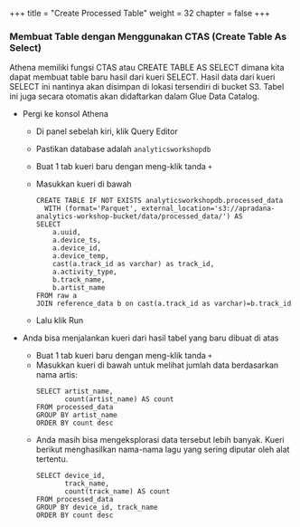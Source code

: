 +++
title = "Create Processed Table"
weight = 32
chapter = false
+++

### Membuat Table dengan Menggunakan CTAS (Create Table As Select)
Athena memiliki fungsi CTAS atau CREATE TABLE AS SELECT dimana kita dapat membuat table baru hasil dari kueri SELECT. Hasil data dari kueri SELECT ini nantinya akan disimpan di lokasi tersendiri di bucket S3. Tabel ini juga secara otomatis akan didaftarkan dalam Glue Data Catalog.

- Pergi ke konsol Athena
  - Di panel sebelah kiri, klik Query Editor
  - Pastikan database adalah `analyticsworkshopdb`
  - Buat 1 tab kueri baru dengan meng-klik tanda `+`
  - Masukkan kueri di bawah

    ```
    CREATE TABLE IF NOT EXISTS analyticsworkshopdb.processed_data
      WITH (format='Parquet', external_location='s3://apradana-analytics-workshop-bucket/data/processed_data/') AS
    SELECT
        a.uuid,
        a.device_ts,
        a.device_id,
        a.device_temp,
        cast(a.track_id as varchar) as track_id,
        a.activity_type,
        b.track_name,
        b.artist_name
    FROM raw a
    JOIN reference_data b on cast(a.track_id as varchar)=b.track_id
    ```
  - Lalu klik Run

- Anda bisa menjalankan kueri dari hasil tabel yang baru dibuat di atas
  - Buat 1 tab kueri baru dengan meng-klik tanda `+`
  - Masukkan kueri di bawah untuk melihat jumlah data berdasarkan nama artis:
    ```
    SELECT artist_name,
           count(artist_name) AS count
    FROM processed_data
    GROUP BY artist_name
    ORDER BY count desc
    ```
  - Anda masih bisa mengeksplorasi data tersebut lebih banyak. Kueri berikut menghasilkan nama-nama lagu yang sering diputar oleh alat tertentu.
    ```
    SELECT device_id,
           track_name,
           count(track_name) AS count
    FROM processed_data
    GROUP BY device_id, track_name
    ORDER BY count desc
    ```